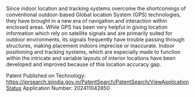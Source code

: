 Since indoor location and tracking systems overcome the shortcomings of 
conventional outdoor-based Global location System (GPS) technologies, they have 
brought in a new era of navigation and interaction within enclosed areas. While GPS 
has been very helpful in giving location information which rely on satellite signals 
and are primarily suited for outdoor environments, its signals frequently have trouble 
passing through structures, making placement indoors imprecise or inaccurate. Indoor 
positioning and tracking systems, which are especially made to function within the 
intricate and variable layouts of interior locations have been developed and improved 
because of this location accuracy gap.

Patent Published on Technology:
https://iprsearch.ipindia.gov.in/PatentSearch/PatentSearch/ViewApplicationStatus 
Application Number: 202411042850
